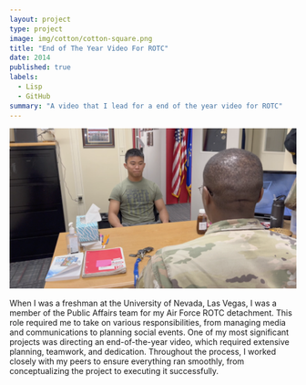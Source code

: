 ```yaml
---
layout: project
type: project
image: img/cotton/cotton-square.png
title: "End of The Year Video For ROTC"
date: 2014
published: true
labels:
  - Lisp
  - GitHub
summary: "A video that I lead for a end of the year video for ROTC"
---
```


<img class="img-fluid" src="../img/Screenshot 2025-01-31 at 3.07.59 PM.png">

When I was a freshman at the University of Nevada, Las Vegas, I was a member of the Public Affairs team for my Air Force ROTC detachment. This role required me to take on various responsibilities, from managing media and communications to planning social events. One of my most significant projects was directing an end-of-the-year video, which required extensive planning, teamwork, and dedication. Throughout the process, I worked closely with my peers to ensure everything ran smoothly, from conceptualizing the project to executing it successfully. 







